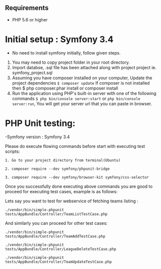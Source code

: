 ## Requirements

- PHP 5.6 or higher

# Initial setup : Symfony 3.4

- No need to install symfony initially, follow given steps.

1. You may need to copy project folder in your root directory.
2. Import databse, .sql file has been attached along with project project ie. symfony_project.sql
3. Assuming you have composer installed on your computer, Update the project dependencies `$ composer update`
   If composer is not installed then  $ php composer.phar install or composer install
4. Run the application using PHP's built-in server with one of the following commands `$ php bin/console server:start` or `php bin/console server:run`, You will get your server url that you can paste in browser.

# PHP Unit testing:

-Symfony version : Symfony 3.4

Please do execute flowing commands before start with executing test scripts:

    1. Go to your project directory from terminal(Ubuntu)

    2. composer require --dev symfony/phpunit-bridge

    3. composer require --dev symfony/browser-kit symfony/css-selector

Once you successfully done executing above commands you are good to proceed for executing test cases, example is as follows:

Lets say you want to test for webservice of fetching teams listing :

    ./vendor/bin/simple-phpunit tests/AppBundle/Controller/TeamListTestCase.php

And similarly you can proceed for other test cases:

    ./vendor/bin/simple-phpunit tests/AppBundle/Controller/TeamAddTestCase.php

    ./vendor/bin/simple-phpunit tests/AppBundle/Controller/LeagueDeleteTestCase.php

    ./vendor/bin/simple-phpunit tests/AppBundle/Controller/TeamUpdateTestCase.php


